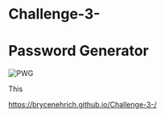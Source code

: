 # Challenge-3-

# Password Generator

![PWG](https://user-images.githubusercontent.com/104800943/178637073-97ab5c20-c7d4-4c03-bb2d-0a703c5f508e.PNG)


This 

https://brycenehrich.github.io/Challenge-3-/
